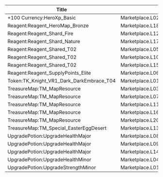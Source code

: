 | Title | Dev Name | Quantity | Currency |  Price |
| ----- | -------- | -------- | -------- |  ----- |
| +100 Currency:HeroXp_Basic | Marketplace.L02.Page02.XP.02 | 100000 | Currency:Gold | 200 |
| Reagent:Reagent_HeroMap_Bronze | Marketplace.L18.Page02.Hero.05 | 1 | Currency:Gold | 300000 |
| Reagent:Reagent_Shard_Fire | Marketplace.L12.Page02.Reagent.17 | 2 | Gems | 200 |
| Reagent:Reagent_Shard_Nature | Marketplace.L17.Page02.Shard.19 | 2 | Currency:Gold | 300000 |
| Reagent:Reagent_Shared_T02 | Marketplace.L05.Page02.PowerSource.02 | 10 | Currency:Gold | 2500 |
| Reagent:Reagent_Shared_T02 | Marketplace.L10.Page02.PowerSource.05 | 15 | Currency:Gold | 2500 |
| Reagent:Reagent_Shared_T02 | Marketplace.L15.Page02.PowerSource.08 | 20 | Currency:Gold | 2500 |
| Reagent:Reagent_SupplyPoints_Elite | Marketplace.L06.Page02.Token.12 | 4 | Currency:Gold | 100000 |
| Token:TK_Knight_VR1_Dark_DarkEmbrace_T04 | Marketplace.L01.Page2.VIP5.FreeBonus.51 | 2 | Currency:Gold | 0 |
| TreasureMap:TM_MapResource | Marketplace.L03.Page02.MapFragments.02 | 3 | Currency:Gold | 20000 |
| TreasureMap:TM_MapResource | Marketplace.L07.Page02.MapFragments.06 | 5 | Currency:Gold | 20000 |
| TreasureMap:TM_MapResource | Marketplace.L11.Page02.TreasureMap.02 | 7 | Currency:Gold | 20000 |
| TreasureMap:TM_MapResource | Marketplace.L16.Page02.TreasureMap.05 | 10 | Currency:Gold | 20000 |
| TreasureMap:TM_MapResource | Marketplace.L20.Page02.Free.95 | 4 | Currency:Gold | 0 |
| TreasureMap:TM_Special_EasterEggDesert | Marketplace.L13.Page02.MapsMisc.23 | 1 | Gems | 200 |
| UpgradePotion:UpgradeHealthMajor | Marketplace.L08.Page02.Free.26 | 3 | Currency:Gold | 0 |
| UpgradePotion:UpgradeHealthMajor | Marketplace.L09.Page02.MajorElixir.06 | 8 | Currency:Gold | 50000 |
| UpgradePotion:UpgradeHealthMajor | Marketplace.L14.Page02.ElixirAll.06 | 3 | Currency:Gold | 50000 |
| UpgradePotion:UpgradeHealthMinor | Marketplace.L04.Page02.MinorElixir.05 | 4 | Currency:Gold | 4000 |
| UpgradePotion:UpgradeStrengthMinor | Marketplace.L01.Page02.Free.07 | 5 | Currency:Gold | 0 |
